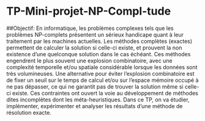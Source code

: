 # TP-Mini-projet-NP-Compl-tude
##Objectif:
En informatique, les problèmes complexes tels que les problèmes NP-complets 
présentent un sérieux handicape quant à leur traitement par les machines actuelles. Les 
méthodes complètes (exactes) permettent de calculer la solution si celle-ci existe, et prouvent
la non existence d’une quelconque solution dans le cas échéant. Ces méthodes engendrent le 
plus souvent une explosion combinatoire, avec une complexité temporelle et/ou spatiale 
considérable lorsque les données sont très volumineuses.
Une alternative pour éviter l’explosion combinatoire est de fixer un seuil sur le temps de calcul
et/ou sur l’espace mémoire occupé à ne pas dépasser, ce qui ne garantit pas de trouver la 
solution même si celle-ci existe. Ces contraintes ont ouvert la voie au développement de 
méthodes dites incomplètes dont les méta-heuristiques. 
Dans ce TP, on va étudier, implémenter, expérimenter et analyser les résultats d’une 
méthode de résolution exacte.
